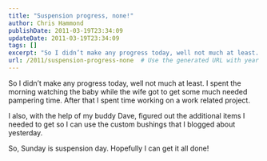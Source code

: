 ```yaml
---
title: "Suspension progress, none!"
author: Chris Hammond
publishDate: 2011-03-19T23:34:09
updateDate: 2011-03-19T23:34:09
tags: []
excerpt: "So I didn’t make any progress today, well not much at least. I spent the morning watching the baby while the wife got to get some much needed pampering time. After that I spent time working on a work related project.  I also, with the help of my buddy Dave, figured out the additional items I needed to get so I can use the custom bushings that I blogged about yesterday.  So, Sunday is suspension day. Hopefully I can get it all done!"
url: /2011/suspension-progress-none  # Use the generated URL with year
---
```

<p>So I didn’t make any progress today, well not much at least. I spent the morning watching the baby while the wife got to get some much needed pampering time. After that I spent time working on a work related project.</p>  <p>I also, with the help of my buddy Dave, figured out the additional items I needed to get so I can use the custom bushings that I blogged about yesterday.</p>  <p>So, Sunday is suspension day. Hopefully I can get it all done!</p>
